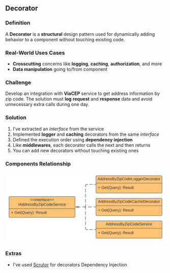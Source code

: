 ## Decorator

### Definition
A **Decorator** is a **structural** design pattern used for dynamically adding behavior to a component without touching existing code. 

### Real-World Uses Cases
- **Crosscutting** concerns like **logging**, **caching**, **authorization**, and more
- **Data manipulation** going to/from component

### Challenge
Develop an integration with **ViaCEP** service to get address information by zip code. The solution must **log** **request** and **response** data and avoid unnecessary extra calls during one day. 

### Solution
1. I've extracted an _interface_ from the service
2. Implemented **logger** and **caching** decorators from the same _interface_
3. Defined the execution order using **dependency injection**
5. Like **middlewares**, each decorator calls the next and then returns
6. You can add new decorators without touching existing ones

### Components Relationship
![alt text](Images/Decorator.svg)

### Extras
- I've used [Scrutor](https://github.com/khellang/Scrutor) for decorators Dependency Injection
